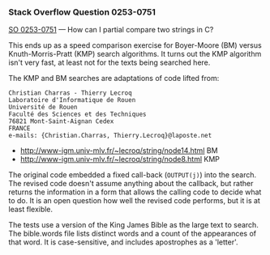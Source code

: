 ### Stack Overflow Question 0253-0751

[SO 0253-0751](https://stackoverflow.com/q/02530751) &mdash;
How can I partial compare two strings in C?

This ends up as a speed comparison exercise for Boyer-Moore (BM) versus
Knuth-Morris-Pratt (KMP) search algorithms.
It turns out the KMP algorithm isn't very fast, at least not for the texts
being searched here.

The KMP and BM searches are adaptations of code lifted from:

    Christian Charras - Thierry Lecroq
    Laboratoire d'Informatique de Rouen
    Université de Rouen
    Faculté des Sciences et des Techniques
    76821 Mont-Saint-Aignan Cedex
    FRANCE
    e-mails: {Christian.Charras, Thierry.Lecroq}@laposte.net

* http://www-igm.univ-mlv.fr/~lecroq/string/node14.html   BM
* http://www-igm.univ-mlv.fr/~lecroq/string/node8.html    KMP

The original code embedded a fixed call-back (`OUTPUT(j)`) into the
search.
The revised code doesn't assume anything about the callback, but rather
returns the information in a form that allows the calling code to decide
what to do.
It is an open question how well the revised code performs, but it is at
least flexible.

The tests use a version of the King James Bible as the large text to
search.
The bible.words file lists distinct words and a count of the appearances
of that word.
It is case-sensitive, and includes apostrophes as a 'letter'.


